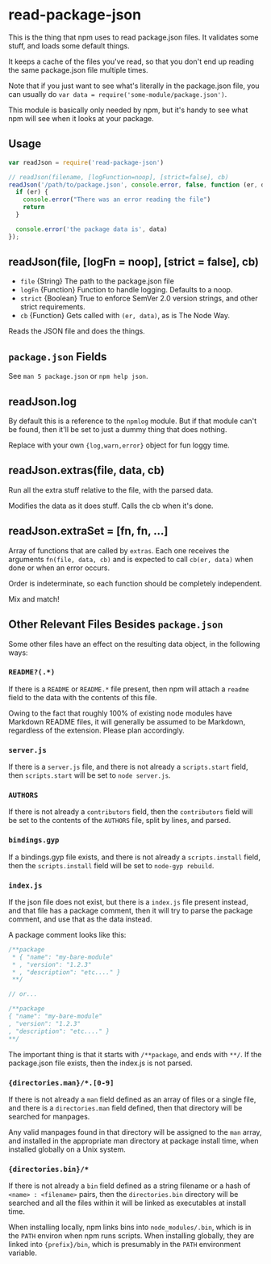 # read-package-json

This is the thing that npm uses to read package.json files. It validates some stuff, and loads some default things.

It keeps a cache of the files you've read, so that you don't end up reading the same package.json file multiple times.

Note that if you just want to see what's literally in the package.json file, you can usually
do `var data = require('some-module/package.json')`.

This module is basically only needed by npm, but it's handy to see what npm will see when it looks at your package.

## Usage

```javascript
var readJson = require('read-package-json')

// readJson(filename, [logFunction=noop], [strict=false], cb)
readJson('/path/to/package.json', console.error, false, function (er, data) {
  if (er) {
    console.error("There was an error reading the file")
    return
  }

  console.error('the package data is', data)
});
```

## readJson(file, [logFn = noop], [strict = false], cb)

* `file` {String} The path to the package.json file
* `logFn` {Function} Function to handle logging. Defaults to a noop.
* `strict` {Boolean} True to enforce SemVer 2.0 version strings, and other strict requirements.
* `cb` {Function} Gets called with `(er, data)`, as is The Node Way.

Reads the JSON file and does the things.

## `package.json` Fields

See `man 5 package.json` or `npm help json`.

## readJson.log

By default this is a reference to the `npmlog` module. But if that module can't be found, then it'll be set to just a
dummy thing that does nothing.

Replace with your own `{log,warn,error}` object for fun loggy time.

## readJson.extras(file, data, cb)

Run all the extra stuff relative to the file, with the parsed data.

Modifies the data as it does stuff. Calls the cb when it's done.

## readJson.extraSet = [fn, fn, ...]

Array of functions that are called by `extras`. Each one receives the arguments `fn(file, data, cb)` and is expected to
call `cb(er, data)`
when done or when an error occurs.

Order is indeterminate, so each function should be completely independent.

Mix and match!

## Other Relevant Files Besides `package.json`

Some other files have an effect on the resulting data object, in the following ways:

### `README?(.*)`

If there is a `README` or `README.*` file present, then npm will attach a `readme` field to the data with the contents
of this file.

Owing to the fact that roughly 100% of existing node modules have Markdown README files, it will generally be assumed to
be Markdown, regardless of the extension. Please plan accordingly.

### `server.js`

If there is a `server.js` file, and there is not already a
`scripts.start` field, then `scripts.start` will be set to `node server.js`.

### `AUTHORS`

If there is not already a `contributors` field, then the `contributors`
field will be set to the contents of the `AUTHORS` file, split by lines, and parsed.

### `bindings.gyp`

If a bindings.gyp file exists, and there is not already a
`scripts.install` field, then the `scripts.install` field will be set to
`node-gyp rebuild`.

### `index.js`

If the json file does not exist, but there is a `index.js` file present instead, and that file has a package comment,
then it will try to parse the package comment, and use that as the data instead.

A package comment looks like this:

```javascript
/**package
 * { "name": "my-bare-module"
 * , "version": "1.2.3"
 * , "description": "etc...." }
 **/

// or...

/**package
{ "name": "my-bare-module"
, "version": "1.2.3"
, "description": "etc...." }
**/
```

The important thing is that it starts with `/**package`, and ends with
`**/`. If the package.json file exists, then the index.js is not parsed.

### `{directories.man}/*.[0-9]`

If there is not already a `man` field defined as an array of files or a single file, and there is a `directories.man`
field defined, then that directory will be searched for manpages.

Any valid manpages found in that directory will be assigned to the `man`
array, and installed in the appropriate man directory at package install time, when installed globally on a Unix system.

### `{directories.bin}/*`

If there is not already a `bin` field defined as a string filename or a hash of `<name> : <filename>` pairs, then
the `directories.bin`
directory will be searched and all the files within it will be linked as executables at install time.

When installing locally, npm links bins into `node_modules/.bin`, which is in the `PATH` environ when npm runs scripts.
When installing globally, they are linked into `{prefix}/bin`, which is presumably in the `PATH` environment variable.
